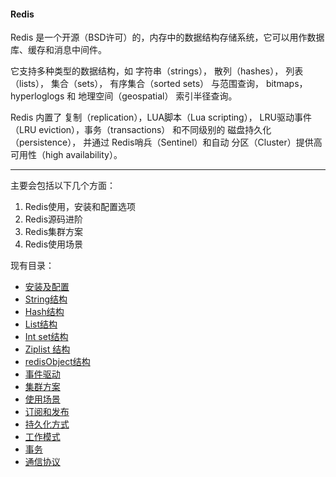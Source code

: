 #### Redis

Redis 是一个开源（BSD许可）的，内存中的数据结构存储系统，它可以用作数据库、缓存和消息中间件。
 
它支持多种类型的数据结构，如 字符串（strings）， 散列（hashes）， 列表（lists）， 集合（sets）， 有序集合（sorted sets） 与范围查询， bitmaps， hyperloglogs 和 地理空间（geospatial） 索引半径查询。
 
Redis 内置了 复制（replication），LUA脚本（Lua scripting）， LRU驱动事件（LRU eviction），事务（transactions） 和不同级别的 磁盘持久化（persistence）， 并通过 Redis哨兵（Sentinel）和自动 分区（Cluster）提供高可用性（high availability）。

---

主要会包括以下几个方面：

1. Redis使用，安装和配置选项
2. Redis源码进阶
3. Redis集群方案 
4. Redis使用场景

现有目录：

- [安装及配置](./0.1.md)
- [String结构](./0.2.md)
- [Hash结构](./0.3.md)
- [List结构](./0.4.md)
- [Int set结构](./0.15.md)
- [Ziplist 结构](./0.5.md)
- [redisObject结构](./0.6.md)
- [事件驱动](./0.14.md)
- [集群方案](./0.7.md)
- [使用场景](./0.8.md)
- [订阅和发布](./0.9.md)
- [持久化方式](./0.10.md)
- [工作模式](./0.11.md)
- [事务](./0.12.md)
- [通信协议](./0.13.md)